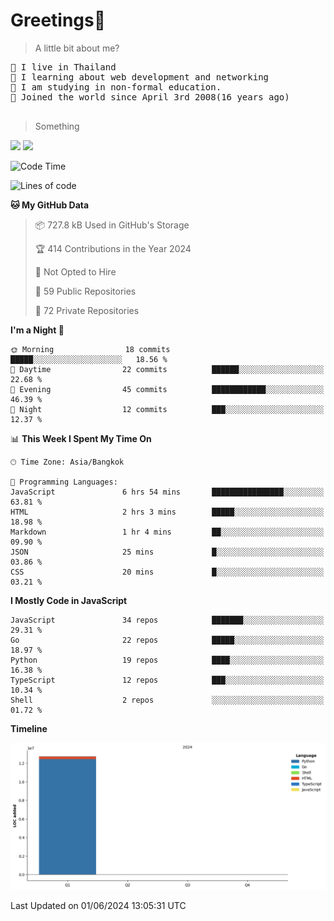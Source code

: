 <h1>Greetings👋</h1>

> A little bit about me?
<pre>
📍 I live in Thailand
💽 I learning about web development and networking
📝 I am studying in non-formal education.
🍰 Joined the world since April 3rd 2008(16 years ago)

</pre>

> Something
<img src="https://github-readme-stats-eight-theta.vercel.app/api?username=bluestar-b&show_icons=true&theme=tokyonight&include_all_commits=true&count_private=true" />

<img src="https://github-readme-stats.vercel.app/api/top-langs/?username=bluestar-b&theme=tokyonight&include_all_commits=true&layout=compact&langs_count=10&border_radius=8" />

<!--START_SECTION:waka-->
![Code Time](http://img.shields.io/badge/Code%20Time-25%20hrs%2031%20mins-blue)

![Lines of code](https://img.shields.io/badge/From%20Hello%20World%20I%27ve%20Written-12.7%20million%20lines%20of%20code-blue)

**🐱 My GitHub Data** 

> 📦 727.8 kB Used in GitHub's Storage 
 > 
> 🏆 414 Contributions in the Year 2024
 > 
> 🚫 Not Opted to Hire
 > 
> 📜 59 Public Repositories 
 > 
> 🔑 72 Private Repositories 
 > 
**I'm a Night 🦉** 

```text
🌞 Morning                18 commits          █████░░░░░░░░░░░░░░░░░░░░   18.56 % 
🌆 Daytime                22 commits          ██████░░░░░░░░░░░░░░░░░░░   22.68 % 
🌃 Evening                45 commits          ████████████░░░░░░░░░░░░░   46.39 % 
🌙 Night                  12 commits          ███░░░░░░░░░░░░░░░░░░░░░░   12.37 % 
```


📊 **This Week I Spent My Time On** 

```text
🕑︎ Time Zone: Asia/Bangkok

💬 Programming Languages: 
JavaScript               6 hrs 54 mins       ████████████████░░░░░░░░░   63.81 % 
HTML                     2 hrs 3 mins        █████░░░░░░░░░░░░░░░░░░░░   18.98 % 
Markdown                 1 hr 4 mins         ██░░░░░░░░░░░░░░░░░░░░░░░   09.90 % 
JSON                     25 mins             █░░░░░░░░░░░░░░░░░░░░░░░░   03.86 % 
CSS                      20 mins             █░░░░░░░░░░░░░░░░░░░░░░░░   03.21 % 
```

**I Mostly Code in JavaScript** 

```text
JavaScript               34 repos            ███████░░░░░░░░░░░░░░░░░░   29.31 % 
Go                       22 repos            █████░░░░░░░░░░░░░░░░░░░░   18.97 % 
Python                   19 repos            ████░░░░░░░░░░░░░░░░░░░░░   16.38 % 
TypeScript               12 repos            ███░░░░░░░░░░░░░░░░░░░░░░   10.34 % 
Shell                    2 repos             ░░░░░░░░░░░░░░░░░░░░░░░░░   01.72 % 
```



**Timeline**

![Lines of Code chart](https://raw.githubusercontent.com/bluestar-b/bluestar-b/main/assets/bar_graph.png)


 Last Updated on 01/06/2024 13:05:31 UTC
<!--END_SECTION:waka-->
